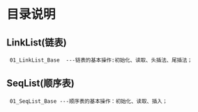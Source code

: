 # 目录说明
  ## LinkList(链表)
     01_LinkList_Base  ---链表的基本操作:初始化、读取、头插法、尾插法；
  ## SeqList(顺序表)
     01_SeqList_Base ---顺序表的基本操作：初始化、读取、插入；